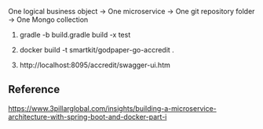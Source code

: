 One logical business object → One microservice  → One git repository folder  → One Mongo collection


1. gradle -b build.gradle build -x test

2. docker build -t smartkit/godpaper-go-accredit .

3. http://localhost:8095/accredit/swagger-ui.htm

## Reference

https://www.3pillarglobal.com/insights/building-a-microservice-architecture-with-spring-boot-and-docker-part-i

